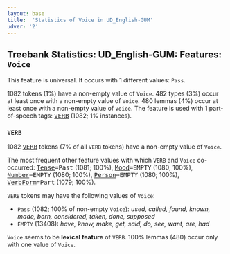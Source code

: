 ```yaml
---
layout: base
title:  'Statistics of Voice in UD_English-GUM'
udver: '2'
---
```


## Treebank Statistics: UD_English-GUM: Features: `Voice`

This feature is universal.
It occurs with 1 different values: `Pass`.

1082 tokens (1%) have a non-empty value of `Voice`.
482 types (3%) occur at least once with a non-empty value of `Voice`.
480 lemmas (4%) occur at least once with a non-empty value of `Voice`.
The feature is used with 1 part-of-speech tags: <tt><a href="en_gum-pos-VERB.html">VERB</a></tt> (1082; 1% instances).

### `VERB`

1082 <tt><a href="en_gum-pos-VERB.html">VERB</a></tt> tokens (7% of all `VERB` tokens) have a non-empty value of `Voice`.

The most frequent other feature values with which `VERB` and `Voice` co-occurred: <tt><a href="en_gum-feat-Tense.html">Tense</a></tt><tt>=Past</tt> (1081; 100%), <tt><a href="en_gum-feat-Mood.html">Mood</a></tt><tt>=EMPTY</tt> (1080; 100%), <tt><a href="en_gum-feat-Number.html">Number</a></tt><tt>=EMPTY</tt> (1080; 100%), <tt><a href="en_gum-feat-Person.html">Person</a></tt><tt>=EMPTY</tt> (1080; 100%), <tt><a href="en_gum-feat-VerbForm.html">VerbForm</a></tt><tt>=Part</tt> (1079; 100%).

`VERB` tokens may have the following values of `Voice`:

* `Pass` (1082; 100% of non-empty `Voice`): <em>used, called, found, known, made, born, considered, taken, done, supposed</em>
* `EMPTY` (13408): <em>have, know, make, get, said, do, see, want, are, had</em>

`Voice` seems to be **lexical feature** of `VERB`. 100% lemmas (480) occur only with one value of `Voice`.

